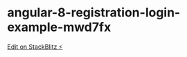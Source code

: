 # angular-8-registration-login-example-mwd7fx

[Edit on StackBlitz ⚡️](https://stackblitz.com/edit/angular-8-registration-login-example-mwd7fx)